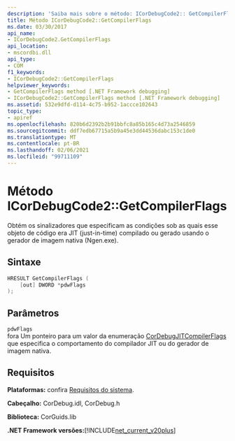 ```yaml
---
description: 'Saiba mais sobre o método: ICorDebugCode2:: GetCompilerFlags'
title: Método ICorDebugCode2::GetCompilerFlags
ms.date: 03/30/2017
api_name:
- ICorDebugCode2.GetCompilerFlags
api_location:
- mscordbi.dll
api_type:
- COM
f1_keywords:
- ICorDebugCode2::GetCompilerFlags
helpviewer_keywords:
- GetCompilerFlags method [.NET Framework debugging]
- ICorDebugCode2::GetCompilerFlags method [.NET Framework debugging]
ms.assetid: 532e9dfd-d114-4c75-b952-1accce102643
topic_type:
- apiref
ms.openlocfilehash: 820b6d2392b2b91bbfc8a85b165c4d73a2546859
ms.sourcegitcommit: ddf7edb67715a5b9a45e3dd44536dabc153c1de0
ms.translationtype: MT
ms.contentlocale: pt-BR
ms.lasthandoff: 02/06/2021
ms.locfileid: "99711109"
---
```

# <a name="icordebugcode2getcompilerflags-method"></a>Método ICorDebugCode2::GetCompilerFlags

Obtém os sinalizadores que especificam as condições sob as quais esse objeto de código era JIT (just-in-time) compilado ou gerado usando o gerador de imagem nativa (Ngen.exe).

## <a name="syntax"></a>Sintaxe

```cpp
HRESULT GetCompilerFlags (
    [out] DWORD *pdwFlags
);
```

## <a name="parameters"></a>Parâmetros

`pdwFlags`  
fora Um ponteiro para um valor da enumeração [CorDebugJITCompilerFlags](cordebugjitcompilerflags-enumeration.md) que especifica o comportamento do compilador JIT ou do gerador de imagem nativa.

## <a name="requirements"></a>Requisitos

**Plataformas:** confira [Requisitos do sistema](../../get-started/system-requirements.md).

**Cabeçalho:** CorDebug.idl, CorDebug.h

**Biblioteca:** CorGuids.lib

**.NET Framework versões:**[!INCLUDE[net_current_v20plus](../../../../includes/net-current-v20plus-md.md)]
